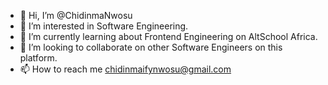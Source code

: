 - 👋 Hi, I’m @ChidinmaNwosu
- 👀 I’m interested in Software Engineering.
- 🌱 I’m currently learning about Frontend Engineering on AltSchool Africa.
- 💞️ I’m looking to collaborate on other Software Engineers on this platform.
- 📫 How to reach me chidinmaifynwosu@gmail.com

<!---
ChidinmaNwosu/ChidinmaNwosu is a ✨ special ✨ repository because its `README.md` (this file) appears on your GitHub profile.
You can click the Preview link to take a look at your changes.
--->
